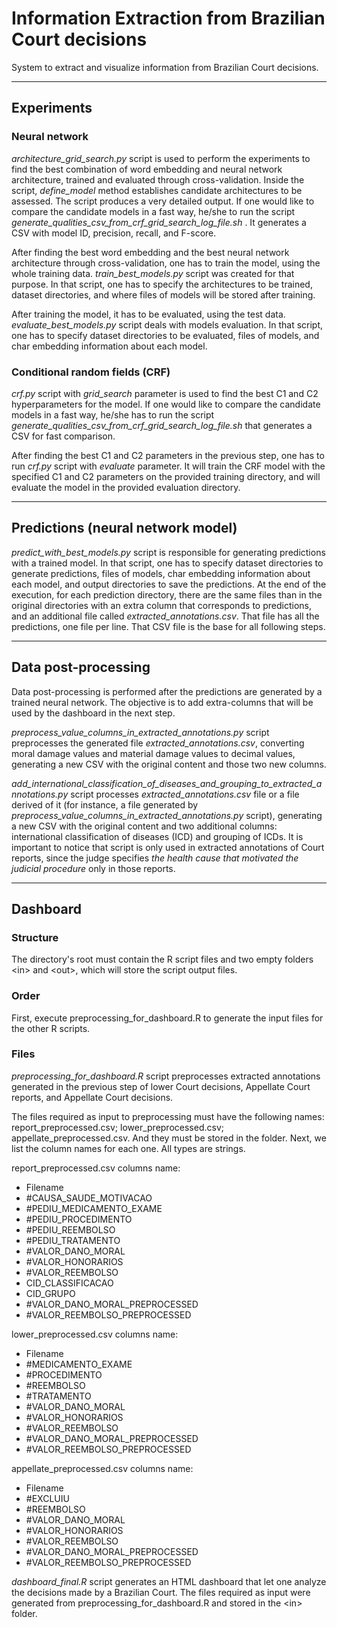 # Information Extraction from Brazilian Court decisions

System to extract and visualize information from Brazilian Court decisions.

---

## Experiments

### Neural network

*architecture_grid_search.py* script is used to perform the experiments to find the best combination of word embedding and neural network architecture, trained and evaluated through cross-validation. Inside the script, *define_model* method establishes candidate architectures to be assessed. The script produces a very detailed output. If one would like to compare the candidate models in a fast way, he/she to run the script *generate_qualities_csv_from_crf_grid_search_log_file.sh* . It generates a CSV with model ID, precision, recall, and F-score.

After finding the best word embedding and the best neural network architecture through cross-validation, one has to train the model, using the whole training data. *train_best_models.py* script was created for that purpose. In that script, one has to specify the architectures to be trained, dataset directories, and where files of models will be stored after training.

After training the model, it has to be evaluated, using the test data. *evaluate_best_models.py* script deals with models evaluation. In that script, one has to specify dataset directories to be evaluated, files of models, and char embedding information about each model.

### Conditional random fields (CRF)

*crf.py* script with *grid_search* parameter is used to find the best C1 and C2 hyperparameters for the model. If one would like to compare the candidate models in a fast way, he/she has to run the script *generate_qualities_csv_from_crf_grid_search_log_file.sh* that generates a CSV for fast comparison.

After finding the best C1 and C2 parameters in the previous step, one has to run *crf.py* script with *evaluate* parameter. It will train the CRF model with the specified C1 and C2 parameters on the provided training directory, and will evaluate the model in the provided evaluation directory.

---

## Predictions (neural network model)

*predict_with_best_models.py* script is responsible for generating predictions with a trained model. In that script, one has to specify dataset directories to generate predictions, files of models, char embedding information about each model, and output directories to save the predictions. At the end of the execution, for each prediction directory, there are the same files than in the original directories with an extra column that corresponds to predictions, and an additional file called *extracted_annotations.csv*. That file has all the predictions, one file per line. That CSV file is the base for all following steps.

---

## Data post-processing

Data post-processing is performed after the predictions are generated by a trained neural network. The objective is to add extra-columns that will be used by the dashboard in the next step. 

*preprocess_value_columns_in_extracted_annotations.py* script preprocesses the generated file *extracted_annotations.csv*, converting moral damage values and material damage values to decimal values, generating a new CSV with the original content and those two new columns. 

*add_international_classification_of_diseases_and_grouping_to_extracted_annotations.py* script processes *extracted_annotations.csv* file or a file derived of it (for instance, a file generated by *preprocess_value_columns_in_extracted_annotations.py* script), generating a new CSV with the original content and two additional columns: international classification of diseases (ICD) and grouping of ICDs. It is important to notice that script is only used in extracted annotations of Court reports, since the judge specifies *the health cause that motivated the judicial procedure* only in those reports.

---

## Dashboard

### Structure
The directory's root must contain the R script files and two empty folders &lt;in&gt; and &lt;out&gt;, which will store the script output files.

### Order
First, execute preprocessing_for_dashboard.R to generate the input files for the other R scripts.

### Files
*preprocessing_for_dashboard.R* script preprocesses extracted annotations generated in the previous step of lower Court decisions, Appellate Court reports, and Appellate Court decisions.

The files required as input to preprocessing must have the following names: report_preprocessed.csv; lower_preprocessed.csv; appellate_preprocessed.csv. And they must be stored in the *<in>* folder. Next, we list the column names for each one. All types are strings.

report_preprocessed.csv columns name:
- Filename
- #CAUSA_SAUDE_MOTIVACAO
- #PEDIU_MEDICAMENTO_EXAME
- #PEDIU_PROCEDIMENTO
- #PEDIU_REEMBOLSO
- #PEDIU_TRATAMENTO
- #VALOR_DANO_MORAL
- #VALOR_HONORARIOS
- #VALOR_REEMBOLSO
- CID_CLASSIFICACAO
- CID_GRUPO
- #VALOR_DANO_MORAL_PREPROCESSED
- #VALOR_REEMBOLSO_PREPROCESSED

lower_preprocessed.csv columns name:
- Filename
- #MEDICAMENTO_EXAME
- #PROCEDIMENTO
- #REEMBOLSO
- #TRATAMENTO
- #VALOR_DANO_MORAL
- #VALOR_HONORARIOS
- #VALOR_REEMBOLSO
- #VALOR_DANO_MORAL_PREPROCESSED
- #VALOR_REEMBOLSO_PREPROCESSED

appellate_preprocessed.csv columns name:
- Filename
- #EXCLUIU
- #REEMBOLSO
- #VALOR_DANO_MORAL
- #VALOR_HONORARIOS
- #VALOR_REEMBOLSO
- #VALOR_DANO_MORAL_PREPROCESSED
- #VALOR_REEMBOLSO_PREPROCESSED

*dashboard_final.R* script generates an HTML dashboard that let one analyze the decisions made by a Brazilian Court.
The files required as input were generated from preprocessing_for_dashboard.R and stored in the &lt;in&gt; folder.

